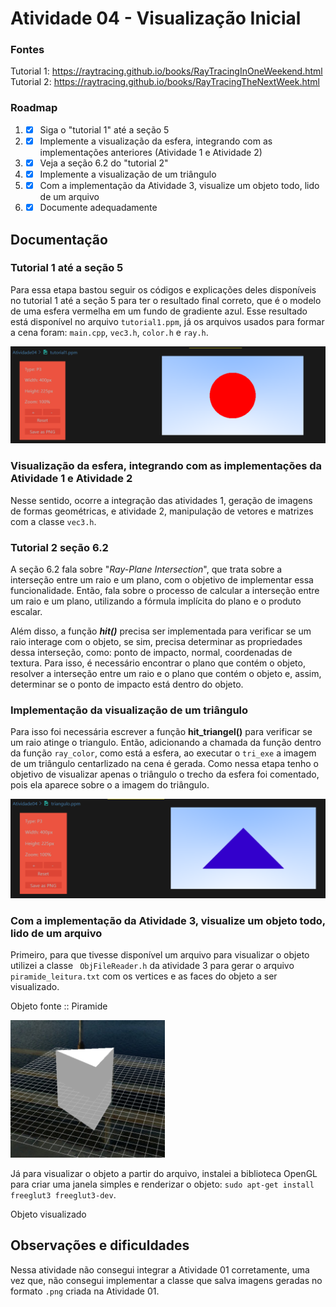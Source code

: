 # Atividade 04 - Visualização Inicial

### Fontes
Tutorial 1: https://raytracing.github.io/books/RayTracingInOneWeekend.html <br>
Tutorial 2: https://raytracing.github.io/books/RayTracingTheNextWeek.html

### Roadmap
1) - [X] Siga o "tutorial 1" até a seção 5
2) - [X] Implemente a visualização da esfera, integrando com as implementações anteriores (Atividade 1 e Atividade 2)
3) - [X] Veja a seção 6.2 do "tutorial 2"
4) - [X] Implemente a visualização de um triângulo
5) - [X] Com a implementação da Atividade 3, visualize um objeto todo, lido de um arquivo
6) - [X] Documente adequadamente

## Documentação

### Tutorial 1 até a seção 5
Para essa etapa bastou seguir os códigos e explicações deles disponíveis no tutorial 1 até a seção 5 para ter o resultado final correto, que é o modelo de uma esfera vermelha em um fundo de gradiente azul. Esse resultado está disponível no arquivo `tutorial1.ppm`, já os arquivos usados para formar a cena foram: `main.cpp`, `vec3.h`, `color.h` e `ray.h`.

![Circulo vermelho em fundo azul gradiente](image.png)

### Visualização da esfera, integrando com as implementações da Atividade 1 e Atividade 2
Nesse sentido, ocorre a integração das atividades 1, geração de imagens de formas geométricas, e atividade 2, manipulação de vetores e matrizes com a classe `vec3.h`.

### Tutorial 2 seção 6.2
A seção 6.2 fala sobre "*Ray-Plane Intersection*", que trata sobre a interseção entre um raio e um plano, com o objetivo de implementar essa funcionalidade. Então, fala sobre o processo de calcular a interseção entre um raio e um plano, utilizando a fórmula implícita do plano e o produto escalar. 

Além disso, a função ***hit()*** precisa ser implementada para verificar se um raio interage com o objeto, se sim, precisa determinar as propriedades dessa interseção, como: ponto de impacto, normal, coordenadas de textura. Para isso, é necessário encontrar o plano que contém o objeto, resolver a interseção entre um raio e o plano que contém o objeto e, assim, determinar se o ponto de impacto está dentro do objeto.

### Implementação da visualização de um triângulo
Para isso foi necessária escrever a função **hit_triangel()** para verificar se um raio atinge o triangulo. Então, adicionando a chamada da função dentro da função `ray_color`, como está a esfera, ao executar o `tri_exe` a imagem de um triângulo centarlizado na cena é gerada. Como nessa etapa tenho o objetivo de visualizar apenas o triângulo o trecho da esfera foi comentado, pois ela aparece sobre o a imagem do triângulo.

![Triângulo azul em fundo azul gradiente](image-2.png)

### Com a implementação da Atividade 3, visualize um objeto todo, lido de um arquivo
Primeiro, para que tivesse disponível um arquivo para visualizar o objeto utilizei a classe ` ObjFileReader.h` da atividade 3 para gerar o arquivo `piramide_leitura.txt` com os vertices e as faces do objeto a ser visualizado.

Objeto fonte :: Piramide

<img src=".\image-1.png" height = 220 alt = "piramide">


Já para visualizar o objeto a partir do arquivo, instalei a biblioteca OpenGL para criar uma janela simples e renderizar o objeto: `sudo apt-get install freeglut3 freeglut3-dev`.

Objeto visualizado



## Observações e dificuldades
Nessa atividade não consegui integrar a Atividade 01 corretamente, uma vez que, não consegui implementar a classe que salva imagens geradas no formato `.png` criada na Atividade 01.